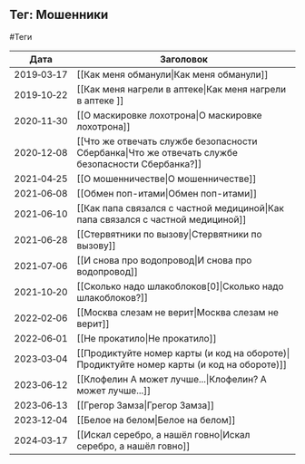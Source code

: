 ## Тег: Мошенники
#Теги

| Дата | Заголовок |
| --- | --- |
| 2019&#8209;03&#8209;17 | [[Как меня обманули\|Как меня обманули]] |
| 2019&#8209;10&#8209;22 | [[Как меня нагрели в аптеке\|Как меня нагрели в аптеке ]] |
| 2020&#8209;11&#8209;30 | [[О маскировке лохотрона\|О маскировке лохотрона]] |
| 2020&#8209;12&#8209;08 | [[Что же отвечать службе безопасности Сбербанка\|Что же отвечать службе безопасности Сбербанка?]] |
| 2021&#8209;04&#8209;25 | [[О мошенничестве\|О мошенничестве]] |
| 2021&#8209;06&#8209;08 | [[Обмен поп-итами\|Обмен поп-итами]] |
| 2021&#8209;06&#8209;10 | [[Как папа связался с частной медициной\|Как папа связался с частной медициной]] |
| 2021&#8209;06&#8209;28 | [[Стервятники по вызову\|Стервятники по вызову]] |
| 2021&#8209;07&#8209;06 | [[И снова про водопровод\|И снова про водопровод]] |
| 2021&#8209;10&#8209;20 | [[Сколько надо шлакоблоков[0]\|Сколько надо шлакоблоков?]] |
| 2022&#8209;02&#8209;06 | [[Москва слезам не верит\|Москва слезам не верит]] |
| 2022&#8209;06&#8209;01 | [[Не прокатило\|Не прокатило]] |
| 2023&#8209;03&#8209;04 | [[Продиктуйте номер карты (и код на обороте)\|Продиктуйте номер карты (и код на обороте)]] |
| 2023&#8209;06&#8209;12 | [[Клофелин А может лучше...\|Клофелин? А может лучше...]] |
| 2023&#8209;06&#8209;13 | [[Грегор Замза\|Грегор Замза]] |
| 2023&#8209;12&#8209;04 | [[Белое на белом\|Белое на белом]] |
| 2024&#8209;03&#8209;17 | [[Искал серебро, а нашёл говно\|Искал серебро, а нашёл говно]] |
